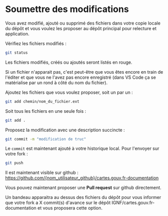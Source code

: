 # Soumettre des modifications

Vous avez modifié, ajouté ou supprimé des fichiers dans votre copie locale du dépôt et vous voulez les proposer au dépôt principal pour relecture et application.

Vérifiez les fichiers modifiés :

```sh
git status
```

Les fichiers modifiés, créés ou ajoutés seront listés en rouge.

Si un fichier n'apparait pas, c'est peut-être que vous êtes encore en train de l'éditer et que vous ne l'avez pas encore enregistré (dans VS Code ça se matérialise par un rond à côté du nom du fichier).

Ajoutez les fichiers que vous voulez proposer, soit un par un :

```sh
git add chemin/nom_du_fichier.ext
```

Soit tous les fichiers en une seule fois :

```sh
git add .
```

Proposez la modification avec une description succincte :

```sh
git commit -m "modification de truc"
```

Le `commit` est maintenant ajouté à votre historique local. Pour l'envoyer sur votre fork :

```sh
git push
```

Il est maintenant visible sur github : https://github.com/{nom_utilisateur_github}/cartes.gouv.fr-documentation

Vous pouvez maintenant proposer une **Pull request** sur github directement.

Un bandeau apparaitra au dessus des fichiers du dépôt pour vous informer que votre fork a X commit(s) d'avance sur le dépôt IGNF/cartes.gouv.fr-documentation et vous proposera cette option.

